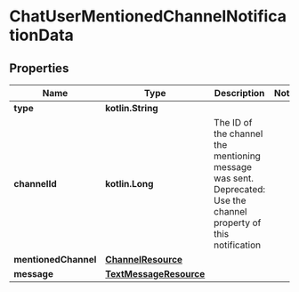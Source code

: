 
# ChatUserMentionedChannelNotificationData

## Properties
Name | Type | Description | Notes
------------ | ------------- | ------------- | -------------
**type** | **kotlin.String** |  | 
**channelId** | **kotlin.Long** | The ID of the channel the mentioning message was sent. Deprecated: Use the channel property of this notification | 
**mentionedChannel** | [**ChannelResource**](ChannelResource.md) |  | 
**message** | [**TextMessageResource**](TextMessageResource.md) |  | 



